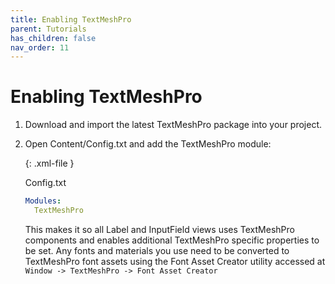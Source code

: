 ```yaml
---
title: Enabling TextMeshPro
parent: Tutorials
has_children: false
nav_order: 11
---
```

# Enabling TextMeshPro

1. Download and import the latest TextMeshPro package into your project. 

2. Open Content/Config.txt and add the TextMeshPro module:

   {: .xml-file }

   Config.txt

   ```yaml
   Modules: 
     TextMeshPro 
   ```

   This makes it so all Label and InputField views uses TextMeshPro components and enables additional TextMeshPro specific properties to be set. Any fonts and materials you use need to be converted to TextMeshPro font assets using the Font Asset Creator utility accessed at `Window -> TextMeshPro -> Font Asset Creator`

